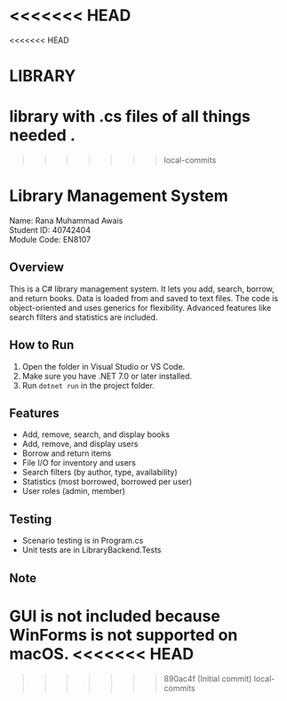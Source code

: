 <<<<<<< HEAD
=======
<<<<<<< HEAD
# LIBRARY
library with .cs files of all things needed . 
=======
>>>>>>> local-commits
# Library Management System

Name: Rana Muhammad Awais  
Student ID: 40742404  
Module Code: EN8107

## Overview

This is a C# library management system. It lets you add, search, borrow, and return books. Data is loaded from and saved to text files. The code is object-oriented and uses generics for flexibility. Advanced features like search filters and statistics are included.

## How to Run

1. Open the folder in Visual Studio or VS Code.
2. Make sure you have .NET 7.0 or later installed.
3. Run `dotnet run` in the project folder.

## Features
- Add, remove, search, and display books
- Add, remove, and display users
- Borrow and return items
- File I/O for inventory and users
- Search filters (by author, type, availability)
- Statistics (most borrowed, borrowed per user)
- User roles (admin, member)

## Testing
- Scenario testing is in Program.cs
- Unit tests are in LibraryBackend.Tests

## Note
GUI is not included because WinForms is not supported on macOS.
<<<<<<< HEAD
=======
>>>>>>> 890ac4f (Initial commit)
>>>>>>> local-commits
